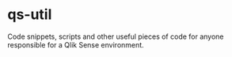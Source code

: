 # qs-util
Code snippets, scripts and other useful pieces of code for anyone responsible for a Qlik Sense environment.

